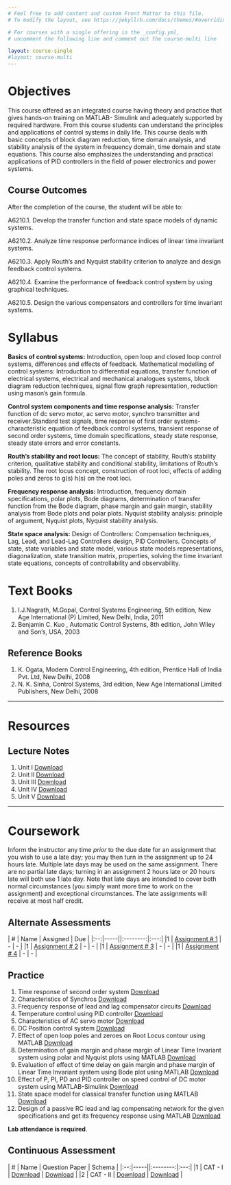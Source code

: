 ```yaml
---
# Feel free to add content and custom Front Matter to this file.
# To modify the layout, see https://jekyllrb.com/docs/themes/#overriding-theme-defaults

# For courses with a single offering in the _config.yml,
# uncomment the following line and comment out the course-multi line

layout: course-single
#layout: course-multi
---
```


# <a name="description">Objectives</a>

  This course offered as an integrated course having theory and practice that gives hands-on training on MATLAB- Simulink and adequately supported by required hardware. From this course students can understand the principles and applications of control systems in daily life. This course deals with basic concepts of block diagram reduction, time domain analysis, and stability analysis of the system in frequency domain, time domain and state equations. This course also emphasizes the understanding and practical applications of PID controllers in the field of power electronics and power systems.

## <a name="outcomes">Course Outcomes</a>

After the completion of the course, the student will be able to:

A6210.1. Develop the transfer function and state space models of dynamic systems.

A6210.2. Analyze time response performance indices of linear time invariant systems.

A6210.3. Apply Routh’s and Nyquist stability criterion to analyze and design feedback control systems.

A6210.4. Examine the performance of feedback control system by using graphical techniques.

A6210.5. Design the various compensators and controllers for time invariant systems.

# <a name="syllabus">Syllabus</a>

**Basics of control systems:** Introduction, open loop and closed loop control systems, differences and effects of feedback. Mathematical modelling of control systems: Introduction to differential equations, transfer function of electrical systems, electrical and mechanical analogues systems, block diagram reduction techniques, signal flow graph representation, reduction using mason’s gain formula.

**Control system components and time response analysis:** Transfer function of dc servo motor, ac servo motor, synchro transmitter and receiver.Standard test signals, time response of first order systems-characteristic equation of feedback control systems, transient response of second order systems, time domain specifications, steady state response, steady state errors and error constants.

**Routh’s stability and root locus:** The concept of stability, Routh’s stability criterion, qualitative stability and conditional stability, limitations of Routh’s stability. The root locus concept, construction of root loci, effects of adding poles and zeros to g(s) h(s) on the root loci.

**Frequency response analysis:** Introduction, frequency domain specifications, polar plots, Bode diagrams, determination of transfer function from the Bode diagram, phase margin and gain margin, stability analysis from Bode plots and polar plots. Nyquist stability analysis: principle of argument, Nyquist plots, Nyquist stability analysis.

**State space analysis:** Design of Controllers: Compensation techniques, Lag, Lead, and Lead-Lag Controllers design, PID Controllers. Concepts of state, state variables and state model, various state models representations, diagonalization, state transition matrix, properties, solving the time invariant state equations, concepts of controllability and observability.

# <a name="textbooks">Text Books</a>

1. I.J.Nagrath, M.Gopal, Control Systems Engineering, 5th edition, New Age International (P) Limited, New Delhi, India, 2011
2. Benjamin C. Kuo , Automatic Control Systems, 8th edition, John Wiley and Son’s, USA, 2003

## <a name="references">Reference Books</a>

1. K. Ogata, Modern Control Engineering, 4th edition, Prentice Hall of India Pvt. Ltd, New Delhi, 2008
2. N. K. Sinha, Control Systems, 3rd edition, New Age International Limited Publishers, New Delhi, 2008

<hr>

# Resources

## <a name="lecturenotes">Lecture Notes</a>

1. Unit I [Download](link)
2. Unit II [Download](link)
3. Unit III [Download](link)
4. Unit IV [Download](link)
5. Unit V [Download](link)

<hr>

# Coursework

Inform the instructor any time *prior* to the due date for an assignment that you wish to use a late day; you may then turn in the assignment up to 24
hours late. Multiple late days may be used on the same assignment. There are no partial late days; turning in an assignment 2 hours late or 20 hours late will
both use 1 late day. Note that late days are intended to cover both normal circumstances (you simply want more time to work on the assignment) and exceptional circumstances. The late assignments will receive at most half credit.

## <a name="aat">Alternate Assessments</a>

| #  | Name | Assigned | Due |
|:--:|-----||:--------:|:---:|
|1 | [Assignment # 1](link) | - | - |
|1 | [Assignment # 2](link) | - | - |
|1 | [Assignment # 3](link) | - | - |
|1 | [Assignment # 4](link) | - | - |

## <a name="practice">Practice</a>

1. Time response of second order system [Download](link)
2. Characteristics of Synchros [Download](link)
3. Frequency response of lead and lag compensator circuits [Download](link)
4. Temperature control using PID controller [Download](link)
5. Characteristics of AC servo motor [Download](link)
6. DC Position control system [Download](link)
7. Effect of open loop poles and zeroes on Root Locus contour using MATLAB [Download](link)
8. Determination of gain margin and phase margin of Linear Time Invariant system using polar and Nyquist plots using MATLAB [Download](link)
9. Evaluation of effect of time delay on gain margin and phase margin of Linear Time Invariant system using Bode plot using MATLAB [Download](link)
10. Effect of P, PI, PD and PID controller on speed control of DC motor system using MATLAB-Simulink [Download](link)
11. State space model for classical transfer function using MATLAB [Download](link)
12. Design of a passive RC lead and lag compensating network for the given specifications and get its frequency response using MATLAB [Download](link)


**Lab attendance is required**.

## <a name="cat">Continuous Assessment</a>

| #  | Name | Question Paper | Schema  |
|:--:|-----||:--------:|:---:|
|1 | CAT - I | [Download](link) | [Download](link) |
|2 | CAT - II | [Download](link) | [Download](link) |
